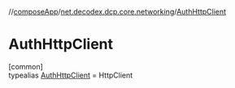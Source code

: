 //[composeApp](../../../index.md)/[net.decodex.dcp.core.networking](../index.md)/[AuthHttpClient](index.md)

# AuthHttpClient

[common]\
typealias [AuthHttpClient](index.md) = HttpClient
